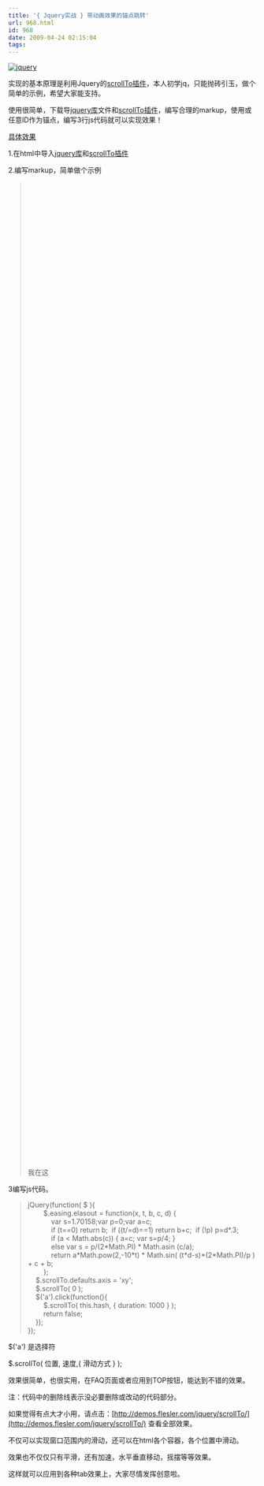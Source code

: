 ```yaml
---
title: '{ Jquery实战 } 带动画效果的锚点跳转'
url: 968.html
id: 968
date: 2009-04-24 02:15:04
tags:
---
```


[![jquery](http://cai13.info/blog_pic/2009/04/jquery-thumb.jpg "jquery")](http://cai13.info/blog_pic/2009/04/jquery.jpg)

实现的基本原理是利用Jquery的[scrollTo插件](http://flesler.blogspot.com/2007/10/jquerylocalscroll-10.html)，本人初学jq，只能抛砖引玉，做个简单的示例，希望大家能支持。

使用很简单，下载导[jquery库](http://jqueryjs.googlecode.com/files/jquery-1.3.2.min.js)文件和[scrollTo插件](http://flesler-plugins.googlecode.com/files/jquery.scrollTo-1.4.1-min.js)，编写合理的markup，使用<a id=”#></a>或任意ID作为锚点，编写3行js代码就可以实现效果！

[具体效果](http://www.adriancheng.name/)

1.在html中导入[jquery库](http://jqueryjs.googlecode.com/files/jquery-1.3.2.min.js)和[scrollTo插件](http://flesler-plugins.googlecode.com/files/jquery.scrollTo-1.4.1-min.js)

> <head>  
> <title>锚点跳转</title>
> 
> <script src="[http://jqueryjs.googlecode.com/files/jquery-1.3.2.min.js"](http://jqueryjs.googlecode.com/files/jquery-1.3.2.min.js") type="text/javascript"></script>
> 
> <script src="[http://flesler-plugins.googlecode.com/files/jquery.scrollTo-1.4.1-min.js](http://flesler-plugins.googlecode.com/files/jquery.scrollTo-1.4.1-min.js "http://flesler-plugins.googlecode.com/files/jquery.scrollTo-1.4.1-min.js")" type="text/javascript" ></script>
> 
> </head>

2.编写markup，简单做个示例

> <body>  
> <a href="#example"></a>  
> <div style="height:2000px"></div>
> 
> <div id="expamle"></div>  
> 我在这  
> </div>  
> </body>

3编写js代码。

> jQuery(function( $ ){  
>         $.easing.elasout = function(x, t, b, c, d) {  
>             var s=1.70158;var p=0;var a=c;  
>             if (t==0) return b;  if ((t/=d)==1) return b+c;  if (!p) p=d*.3;  
>             if (a < Math.abs(c)) { a=c; var s=p/4; }  
>             else var s = p/(2\*Math.PI) \* Math.asin (c/a);  
>             return a\*Math.pow(2,-10\*t) * Math.sin( (t\*d-s)\*(2*Math.PI)/p ) + c + b;  
>         };  
>     $.scrollTo.defaults.axis = 'xy';              
>     $.scrollTo( 0 );  
>     $('a').click(function(){  
>         $.scrollTo( this.hash, { duration: 1000 } );  
>         return false;  
>     });  
> });

$('a') 是选择符

$.scrollTo( 位置, 速度,{ 滑动方式 } );

效果很简单，也很实用，在FAQ页面或者应用到TOP按钮，能达到不错的效果。

注：代码中的删除线表示没必要删除或改动的代码部分。

如果觉得有点大才小用，请点击：[http://demos.flesler.com/jquery/scrollTo/](http://demos.flesler.com/jquery/scrollTo/) 查看全部效果。

不仅可以实现窗口范围内的滑动，还可以在html各个容器，各个位置中滑动。

效果也不仅仅只有平滑，还有加速，水平垂直移动，摇摆等等效果。

这样就可以应用到各种tab效果上，大家尽情发挥创意啦。